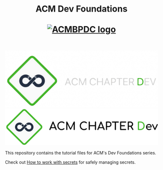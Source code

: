 <h1 align="center">
    ACM Dev Foundations
    <br /> <br />
    <a href="https://www.acmbpdc.org"><img src="https://drive.google.com/thumbnail?id=1SxAnUpSpQKiAUKL6Gq3sLodn2z8bbS29" alt="ACMBPDC logo" width=150><br /></a>
    <br />
</h1>

![Chapter dev](assets/acmdev-darkmode.png#gh-dark-mode-only)
![Chapter dev](assets/acmdev-lightmode.png#gh-light-mode-only)

This repository contains the tutorial files for ACM's Dev Foundations series.

Check out [How to work with secrets](SECRETS.md) for safely managing secrets.

